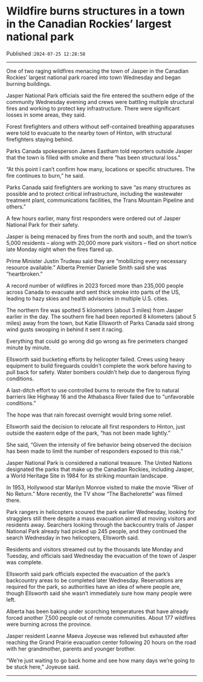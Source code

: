 # Wildfire burns structures in a town in the Canadian Rockies’ largest national park

Published :`2024-07-25 12:28:58`

---

One of two raging wildfires menacing the town of Jasper in the Canadian Rockies’ largest national park roared into town Wednesday and began burning buildings.

Jasper National Park officials said the fire entered the southern edge of the community Wednesday evening and crews were battling multiple structural fires and working to protect key infrastructure. There were significant losses in some areas, they said.

Forest firefighters and others without self-contained breathing apparatuses were told to evacuate to the nearby town of Hinton, with structural firefighters staying behind.

Parks Canada spokesperson James Eastham told reporters outside Jasper that the town is filled with smoke and there “has been structural loss.”

“At this point I can’t confirm how many, locations or specific structures. The fire continues to burn,” he said.

Parks Canada said firefighters are working to save “as many structures as possible and to protect critical infrastructure, including the wastewater treatment plant, communications facilities, the Trans Mountain Pipeline and others.”

A few hours earlier, many first responders were ordered out of Jasper National Park for their safety.

Jasper is being menaced by fires from the north and south, and the town’s 5,000 residents – along with 20,000 more park visitors – fled on short notice late Monday night when the fires flared up.

Prime Minister Justin Trudeau said they are “mobilizing every necessary resource available.” Alberta Premier Danielle Smith said she was “heartbroken.”

A record number of wildfires in 2023 forced more than 235,000 people across Canada to evacuate and sent thick smoke into parts of the US, leading to hazy skies and health advisories in multiple U.S. cities.

The northern fire was spotted 5 kilometers (about 3 miles) from Jasper earlier in the day. The southern fire had been reported 8 kilometers (about 5 miles) away from the town, but Katie Ellsworth of Parks Canada said strong wind gusts swooping in behind it sent it racing.

Everything that could go wrong did go wrong as fire perimeters changed minute by minute.

Ellsworth said bucketing efforts by helicopter failed. Crews using heavy equipment to build fireguards couldn’t complete the work before having to pull back for safety. Water bombers couldn’t help due to dangerous flying conditions.

A last-ditch effort to use controlled burns to reroute the fire to natural barriers like Highway 16 and the Athabasca River failed due to “unfavorable conditions.”

The hope was that rain forecast overnight would bring some relief.

Ellsworth said the decision to relocate all first responders to Hinton, just outside the eastern edge of the park, “has not been made lightly.”

She said, “Given the intensity of fire behavior being observed the decision has been made to limit the number of responders exposed to this risk.”

Jasper National Park is considered a national treasure. The United Nations designated the parks that make up the Canadian Rockies, including Jasper, a World Heritage Site in 1984 for its striking mountain landscape.

In 1953, Hollywood star Marilyn Monroe visited to make the movie “River of No Return.” More recently, the TV show “The Bachelorette” was filmed there.

Park rangers in helicopters scoured the park earlier Wednesday, looking for stragglers still there despite a mass evacuation aimed at moving visitors and residents away. Searchers looking through the backcountry trails of Jasper National Park already had picked up 245 people, and they continued the search Wednesday in two helicopters, Ellsworth said.

Residents and visitors streamed out by the thousands late Monday and Tuesday, and officials said Wednesday the evacuation of the town of Jasper was complete.

Ellsworth said park officials expected the evacuation of the park’s backcountry areas to be completed later Wednesday. Reservations are required for the park, so authorities have an idea of where people are, though Ellsworth said she wasn’t immediately sure how many people were left.

Alberta has been baking under scorching temperatures that have already forced another 7,500 people out of remote communities. About 177 wildfires were burning across the province.

Jasper resident Leanne Maeva Joyeuse was relieved but exhausted after reaching the Grand Prairie evacuation center following 20 hours on the road with her grandmother, parents and younger brother.

“We’re just waiting to go back home and see how many days we’re going to be stuck here,” Joyeuse said.

---

